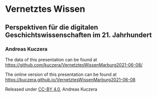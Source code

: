 # Vernetztes Wissen

## Perspektiven für die digitalen Geschichtswissenschaften im 21. Jahrhundert

### Andreas Kuczera

The data of this presentation can be found at https://github.com/kuczera/VernetztesWissenMarburg2021-06-08/

The online version of this presentation can be found at https://kuczera.github.io/VernetztesWissenMarburg2021-06-08

Released under [CC-BY 4.0](https://creativecommons.org/licenses/by/4.0/), Andreas Kuczera
